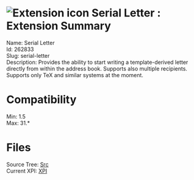 # ![Extension icon](https://addons.thunderbird.net/static/img/addon-icons/default-64.png) Serial Letter : Extension Summary

Name: Serial Letter  
Id: 262833  
Slug: serial-letter  
Description: Provides the ability to start writing a template-derived letter directly from within the address book. Supports also multiple recipients. Supports only TeX and similar systems at the moment.
  

# Compatibility
Min: 1.5  
Max: 31.*  

# Files

Source Tree: [Src](C:/Dev/Thunderbird/ThunderKdB/xall/xOther/262833-serial-letter/src)  
Current XPI: [XPI](C:/Dev/Thunderbird/ThunderKdB/xall/xOther/262833-serial-letter/xpi)  



